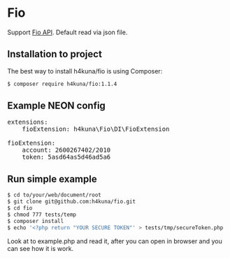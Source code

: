 Fio
=====
Support [Fio API](http://www.fio.sk/docs/cz/API_Bankovnictvi.pdf). Default read via json file.

Installation to project
-----------------------
The best way to install h4kuna/fio is using Composer:
```sh
$ composer require h4kuna/fio:1.1.4
```

Example NEON config
-------------------
<pre>
extensions:
    fioExtension: h4kuna\Fio\DI\FioExtension

fioExtension:
    account: 2600267402/2010
    token: 5asd64as5d46ad5a6
</pre>

Run simple example
------------------
```sh
$ cd to/your/web/document/root
$ git clone git@github.com:h4kuna/fio.git
$ cd fio
$ chmod 777 tests/temp
$ composer install
$ echo '<?php return "YOUR SECURE TOKEN"' > tests/tmp/secureToken.php
```

Look at to example.php and read it, after you can open in browser and you can see how it is work.
